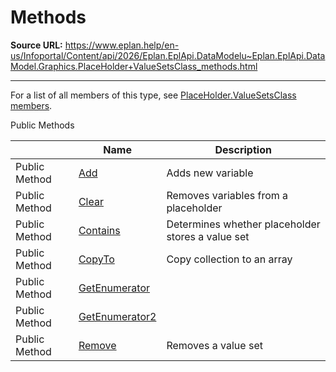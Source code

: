# Methods

**Source URL:** https://www.eplan.help/en-us/Infoportal/Content/api/2026/Eplan.EplApi.DataModelu~Eplan.EplApi.DataModel.Graphics.PlaceHolder+ValueSetsClass_methods.html

---

For a list of all members of this type, see [PlaceHolder.ValueSetsClass members](Eplan.EplApi.DataModelu~Eplan.EplApi.DataModel.Graphics.PlaceHolder+ValueSetsClass_members.html).

Public Methods

|  | Name | Description |
| --- | --- | --- |
| Public Method | [Add](Eplan.EplApi.DataModelu~Eplan.EplApi.DataModel.Graphics.PlaceHolder+ValueSetsClass~Add.html) | Adds new variable |
| Public Method | [Clear](Eplan.EplApi.DataModelu~Eplan.EplApi.DataModel.Graphics.PlaceHolder+ValueSetsClass~Clear.html) | Removes variables from a placeholder |
| Public Method | [Contains](Eplan.EplApi.DataModelu~Eplan.EplApi.DataModel.Graphics.PlaceHolder+ValueSetsClass~Contains.html) | Determines whether placeholder stores a value set |
| Public Method | [CopyTo](Eplan.EplApi.DataModelu~Eplan.EplApi.DataModel.Graphics.PlaceHolder+ValueSetsClass~CopyTo.html) | Copy collection to an array |
| Public Method | [GetEnumerator](Eplan.EplApi.DataModelu~Eplan.EplApi.DataModel.Graphics.PlaceHolder+ValueSetsClass~GetEnumerator.html) |  |
| Public Method | [GetEnumerator2](Eplan.EplApi.DataModelu~Eplan.EplApi.DataModel.Graphics.PlaceHolder+ValueSetsClass~GetEnumerator2.html) |  |
| Public Method | [Remove](Eplan.EplApi.DataModelu~Eplan.EplApi.DataModel.Graphics.PlaceHolder+ValueSetsClass~Remove.html) | Removes a value set |


